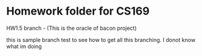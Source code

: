 # Homework folder for CS169

HW1.5 branch - (This is the oracle of bacon project)

this is sample branch test to see how to get all this branching.
I donot know what im doing
